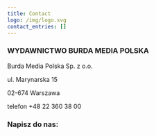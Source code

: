 ```yaml
---
title: Contact
logo: /img/logo.svg
contact_entries: []
---
```

<!--StartFragment-->

<h3 class="f4 b lh-title mb2">WYDAWNICTWO BURDA MEDIA POLSKA</h3>

Burda Media Polska Sp. z o.o.

ul. Marynarska 15

02-674 Warszawa

telefon +48 22 360 38 00

<!--EndFragment-->



<h3 class="f4 b lh-title mb2">Napisz do nas:</h3>